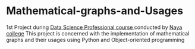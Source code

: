 # Mathematical-graphs-and-Usages
1st Project during <a href="http://www.naya-college.co.il/courses/data-scientist-professional/" rel="nofollow">Data Science Professional course </a> conducted by <a href="http://www.naya-college.co.il/" rel="nofollow">Naya college</a> 
This project is concerned with the implementation of mathematical graphs and their usages using Python and Object-oriented programming 



